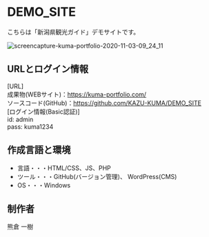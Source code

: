 # DEMO_SITE

こちらは「新潟県観光ガイド」デモサイトです。

![screencapture-kuma-portfolio-2020-11-03-09_24_11](https://user-images.githubusercontent.com/65232447/97934884-514c2780-1dba-11eb-93ae-4319b430aa26.png)

## URLとログイン情報
[URL]  
成果物(WEBサイト)：https://kuma-portfolio.com/  
ソースコード(GitHub)：https://github.com/KAZU-KUMA/DEMO_SITE  
[ログイン情報(Basic認証)]  
id: admin  
pass: kuma1234  

## 作成言語と環境
- 言語・・・HTML/CSS、JS、PHP  
- ツール・・・GitHub(バージョン管理)、 WordPress(CMS)  
- OS・・・Windows  

## 制作者
熊倉 一樹
